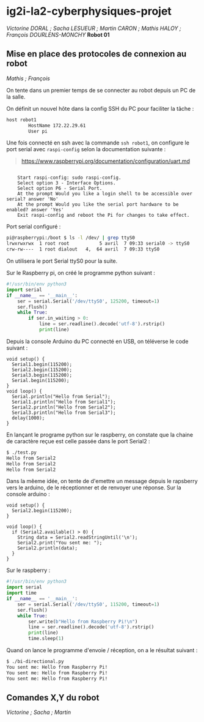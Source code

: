 # ig2i-la2-cyberphysiques-projet

*Victorine DORAL ; Sacha LESUEUR ; Martin CARON ; Mathis HALOY ; François DOURLENS-MONCHY*
**Robot 01**
## Mise en place des protocoles de connexion au robot
*Mathis ; François*

On tente dans un premier temps de se connecter au robot depuis un PC de la salle.

On définit un nouvel hôte dans la config SSH du PC pour faciliter la tâche :
```bash
host robot1
        HostName 172.22.29.61
        User pi
```

Une fois connecté en ssh avec la commande `ssh robot1`, on configure le port serial avec `raspi-config` selon la documentation suivante :
> https://www.raspberrypi.org/documentation/configuration/uart.md

```

    Start raspi-config: sudo raspi-config.
    Select option 3 - Interface Options.
    Select option P6 - Serial Port.
    At the prompt Would you like a login shell to be accessible over serial? answer 'No'
    At the prompt Would you like the serial port hardware to be enabled? answer 'Yes'
    Exit raspi-config and reboot the Pi for changes to take effect.

```

Port serial configuré :
```bash
pi@raspberrypi:/boot $ ls -l /dev/ | grep ttyS0
lrwxrwxrwx  1 root root           5 avril  7 09:33 serial0 -> ttyS0
crw-rw----  1 root dialout   4,  64 avril  7 09:33 ttyS0
```

On utilisera le port Serial ttyS0 pour la suite.

Sur le Raspberry pi, on créé le programme python suivant :

```python
#!/usr/bin/env python3
import serial
if __name__ == '__main__':
    ser = serial.Serial('/dev/ttyS0', 125200, timeout=1)
    ser.flush()
    while True:
        if ser.in_waiting > 0:
            line = ser.readline().decode('utf-8').rstrip()
            print(line)
```

Depuis la console Arduino du PC connecté en USB, on téléverse le code suivant :
```arduino
void setup() {
  Serial1.begin(115200);
  Serial2.begin(115200);
  Serial3.begin(115200);
  Serial.begin(115200);
}
void loop() {
  Serial.println("Hello from Serial");
  Serial1.println("Hello from Serial1");
  Serial2.println("Hello from Serial2");
  Serial3.println("Hello from Serial3");
  delay(1000);
}
```

En lançant le programe python sur le raspberry, on constate que la chaine de caractère reçue est celle passée dans le port Serial2 :

```bash
$ ./test.py 
Hello from Serial2
Hello from Serial2
Hello from Serial2
```

Dans la mêeme idée, on tente de d'emettre un message depuis le rapsberry vers le arduino, de le réceptionner et de renvoyer une réponse.
Sur la console arduino :

```arduino
void setup() {
  Serial2.begin(115200);
}

void loop() {
  if (Serial2.available() > 0) {
    String data = Serial2.readStringUntil('\n');
    Serial2.print("You sent me: ");
    Serial2.println(data);
  }
}
```

Sur le raspberry :
```python
#!/usr/bin/env python3
import serial
import time
if __name__ == '__main__':
    ser = serial.Serial('/dev/ttyS0', 115200, timeout=1)
    ser.flush()
    while True:
        ser.write(b"Hello from Raspberry Pi!\n")
        line = ser.readline().decode('utf-8').rstrip()
        print(line)
        time.sleep(1)

```

Quand on lance le programme d'envoie / réception, on a le résultat suivant :
```bash
$ ./bi-directional.py 
You sent me: Hello from Raspberry Pi!
You sent me: Hello from Raspberry Pi!
You sent me: Hello from Raspberry Pi!
```
## Comandes X,Y du robot
*Victorine ; Sacha ; Martin*
